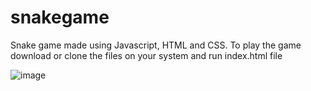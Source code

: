 # snakegame
Snake game made using Javascript, HTML and CSS.
To play the game download or clone the files on your system and run index.html file

![image](https://user-images.githubusercontent.com/42153243/122369369-bfc1ac80-cf7b-11eb-8ae3-59d7bcdd4d82.png)
